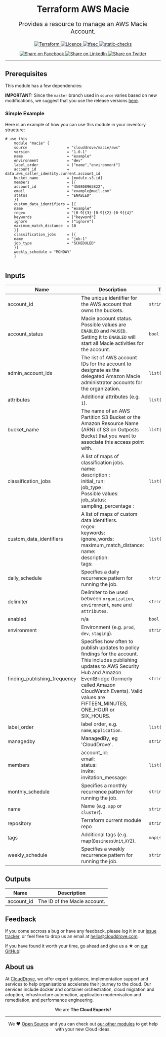 <!-- This file was automatically generated by the `geine`. Make all changes to `README.yaml` and run `make readme` to rebuild this file. -->


<h1 align="center">
    Terraform AWS Macie
</h1>

<p align="center" style="font-size: 1.2rem;"> 
    Provides a resource to manage an AWS Macie Account.
     </p>

<p align="center">

<a href="https://www.terraform.io">
  <img src="https://img.shields.io/badge/Terraform-v1.1.7-green" alt="Terraform">
</a>
<a href="LICENSE.md">
  <img src="https://img.shields.io/badge/License-APACHE-blue.svg" alt="Licence">
</a>
<a href="https://github.com/clouddrove/terraform-aws-macie/actions/workflows/tfsec.yml">
  <img src="https://github.com/clouddrove/terraform-aws-macie/actions/workflows/tfsec.yml/badge.svg" alt="tfsec">
</a>
<a href="https://github.com/clouddrove/terraform-aws-macie/actions/workflows/terraform.yml">
  <img src="https://github.com/clouddrove/terraform-aws-macie/actions/workflows/terraform.yml/badge.svg" alt="static-checks">
</a>


</p>
<p align="center">

<a href='https://facebook.com/sharer/sharer.php?u=https://github.com/clouddrove/terraform-aws-macie'>
  <img title="Share on Facebook" src="https://user-images.githubusercontent.com/50652676/62817743-4f64cb80-bb59-11e9-90c7-b057252ded50.png" />
</a>
<a href='https://www.linkedin.com/shareArticle?mini=true&title=Terraform+AWS+Macie&url=https://github.com/clouddrove/terraform-aws-macie'>
  <img title="Share on LinkedIn" src="https://user-images.githubusercontent.com/50652676/62817742-4e339e80-bb59-11e9-87b9-a1f68cae1049.png" />
</a>
<a href='https://twitter.com/intent/tweet/?text=Terraform+AWS+Macie&url=https://github.com/clouddrove/terraform-aws-macie'>
  <img title="Share on Twitter" src="https://user-images.githubusercontent.com/50652676/62817740-4c69db00-bb59-11e9-8a79-3580fbbf6d5c.png" />
</a>

</p>
<hr>





## Prerequisites

This module has a few dependencies: 








**IMPORTANT:** Since the `master` branch used in `source` varies based on new modifications, we suggest that you use the release versions [here](https://github.com/clouddrove/terraform-aws-macie/releases).


### Simple Example
Here is an example of how you can use this module in your inventory structure:
```hcl
# use this
    module "macie" {
    source                  = "clouddrove/macie/aws"
    version                 = "1.0.1"
    name                    = "example"
    environment             = "dev"
    label_order             = ["name","environment"]
    account_id              = data.aws_caller_identity.current.account_id
    bucket_name             = [module.s3.id]
    members                 = [{
    account_id              = "450808965822",
    email                   = "example@mail.com"
    status                  = "ENABLED"
    }]
    custom_data_identifiers = [{
    name                    = "example"
    regex                   = "[0-9]{3}-[0-9]{2}-[0-9]{4}"
    keywords                = ["keyword"]
    ignore                  = ["ignore"]
    maximum_match_distance  = 10
    }]
    classification_jobs     = [{
    name                    = "job-1"
    job_type                = "SCHEDULED"
    }]
    weekly_schedule = "MONDAY"
    }
  
```






## Inputs

| Name | Description | Type | Default | Required |
|------|-------------|------|---------|:--------:|
| account\_id | The unique identifier for the AWS account that owns the buckets. | `string` | `""` | no |
| account\_status | Macie account status. Possible values are `ENABLED` and `PAUSED`. Setting it to `ENABLED` will start all Macie activities for the account. | `bool` | `true` | no |
| admin\_account\_ids | The list of AWS account IDs for the account to designate as the delegated Amazon Macie administrator accounts for the organization. | `list(string)` | `[]` | no |
| attributes | Additional attributes (e.g. `1`). | `list(any)` | `[]` | no |
| bucket\_name | The name of an AWS Partition S3 Bucket or the Amazon Resource Name (ARN) of S3 on Outposts Bucket that you want to associate this access point with. | `list(any)` | `[]` | no |
| classification\_jobs | A list of maps of classification jobs.<br>  name:<br>  description : <br>  initial\_run:<br>  job\_type :<br>  Possible values:<br>  job\_status:<br>  sampling\_percentage : | `list(any)` | `[]` | no |
| custom\_data\_identifiers | A list of maps of custom data identifiers.<br>regex:<br>keywords:<br>ignore\_words:<br>maximum\_match\_distance:<br>name:<br>description:<br>tags: | `list(any)` | `[]` | no |
| daily\_schedule | Specifies a daily recurrence pattern for running the job. | `string` | `null` | no |
| delimiter | Delimiter to be used between `organization`, `environment`, `name` and `attributes`. | `string` | `"-"` | no |
| enabled | n/a | `bool` | `true` | no |
| environment | Environment (e.g. `prod`, `dev`, `staging`). | `string` | `""` | no |
| finding\_publishing\_frequency | Specifies how often to publish updates to policy findings for the account. This includes publishing updates to AWS Security Hub and Amazon EventBridge (formerly called Amazon CloudWatch Events). Valid values are FIFTEEN\_MINUTES, ONE\_HOUR or SIX\_HOURS. | `string` | `"ONE_HOUR"` | no |
| label\_order | label order, e.g. `name`,`application`. | `list(any)` | `[]` | no |
| managedby | ManagedBy, eg 'CloudDrove'. | `string` | `"hello@clouddrove.com"` | no |
| members | account\_id:<br>email:<br>status:<br>invite:<br>invitation\_message: | `list(any)` | `[]` | no |
| monthly\_schedule | Specifies a monthly recurrence pattern for running the job. | `string` | `null` | no |
| name | Name  (e.g. `app` or `cluster`). | `string` | `""` | no |
| repository | Terraform current module repo | `string` | `"https://github.com/clouddrove/terraform-aws-vpc-peering"` | no |
| tags | Additional tags (e.g. map(`BusinessUnit`,`XYZ`). | `map(string)` | `{}` | no |
| weekly\_schedule | Specifies a weekly recurrence pattern for running the job. | `string` | `null` | no |

## Outputs

| Name | Description |
|------|-------------|
| account\_id | The ID of the Macie account. |






## Feedback 
If you come accross a bug or have any feedback, please log it in our [issue tracker](https://github.com/clouddrove/terraform-aws-macie/issues), or feel free to drop us an email at [hello@clouddrove.com](mailto:hello@clouddrove.com).

If you have found it worth your time, go ahead and give us a ★ on [our GitHub](https://github.com/clouddrove/terraform-aws-macie)!

## About us

At [CloudDrove][website], we offer expert guidance, implementation support and services to help organisations accelerate their journey to the cloud. Our services include docker and container orchestration, cloud migration and adoption, infrastructure automation, application modernisation and remediation, and performance engineering.

<p align="center">We are <b> The Cloud Experts!</b></p>
<hr />
<p align="center">We ❤️  <a href="https://github.com/clouddrove">Open Source</a> and you can check out <a href="https://github.com/clouddrove">our other modules</a> to get help with your new Cloud ideas.</p>

  [website]: https://clouddrove.com
  [github]: https://github.com/clouddrove
  [linkedin]: https://cpco.io/linkedin
  [twitter]: https://twitter.com/clouddrove/
  [email]: https://clouddrove.com/contact-us.html
  [terraform_modules]: https://github.com/clouddrove?utf8=%E2%9C%93&q=terraform-&type=&language=
